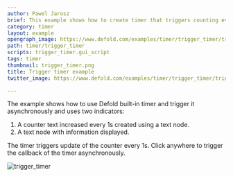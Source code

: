 ```yaml
---
author: Pawel Jarosz
brief: This example shows how to create timer that triggers counting every 1s and can be triggered manually and asynchronously as a reaction to user input.
category: timer
layout: example
opengraph_image: https://www.defold.com/examples/timer/trigger_timer/trigger_timer.png
path: timer/trigger_timer
scripts: trigger_timer.gui_script
tags: timer
thumbnail: trigger_timer.png
title: Trigger timer example
twitter_image: https://www.defold.com/examples/timer/trigger_timer/trigger_timer.png

---
```


The example shows how to use Defold built-in timer and trigger it asynchronously and uses two indicators:

1. A counter text increased every 1s created using a text node.
2. A text node with information displayed.

The timer triggers update of the counter every 1s.
Click anywhere to trigger the callback of the timer asynchronously.

![trigger_timer](trigger_timer.png)